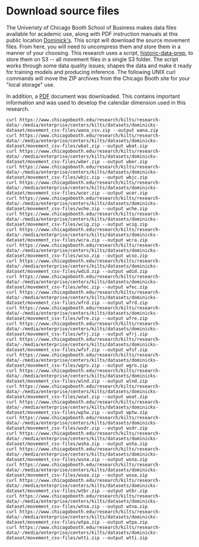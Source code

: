 # Download source files

The Univeristy of Chicago Booth School of Business makes data files available for academic use, along with PDF instruction manuals at this public location [Dominick's](https://www.chicagobooth.edu/research/kilts/research-data/dominicks).  This script will download the source movement files. From here, you will need to uncompress them and store them in a manner of your choosing. This research uses a script, [historic-data-prep](historic-data-prep.md), to store them on S3 -- all movement files in a single S3 folder.  The script works through some data quality issues; shapes the data and make it ready for training models and producing inference.
The following UNIX curl commands will move the ZIP archives from the Chicago Booth site for your "local storage" use.

In addition, a [PDF](https://www.chicagobooth.edu/-/media/enterprise/centers/kilts/datasets/dominicks-dataset/dominicks-manual-and-codebook_kiltscenter) document was downloaded.  This contains important information and was used to develop the calendar dimension used in this research.

```
curl https://www.chicagobooth.edu/research/kilts/research-data/-/media/enterprise/centers/kilts/datasets/dominicks-dataset/movement_csv-files/wana_csv.zip --output wana.zip
curl https://www.chicagobooth.edu/research/kilts/research-data/-/media/enterprise/centers/kilts/datasets/dominicks-dataset/movement_csv-files/wbat.zip --output wbat.zip
curl https://www.chicagobooth.edu/research/kilts/research-data/-/media/enterprise/centers/kilts/datasets/dominicks-dataset/movement_csv-files/wber.zip --output wber.zip
curl https://www.chicagobooth.edu/research/kilts/research-data/-/media/enterprise/centers/kilts/datasets/dominicks-dataset/movement_csv-files/wbjc.zip --output wbjc.zip
curl https://www.chicagobooth.edu/research/kilts/research-data/-/media/enterprise/centers/kilts/datasets/dominicks-dataset/movement_csv-files/wcer.zip --output wcer.zip
curl https://www.chicagobooth.edu/research/kilts/research-data/-/media/enterprise/centers/kilts/datasets/dominicks-dataset/movement_csv-files/wche.zip --output wche.zip
curl https://www.chicagobooth.edu/research/kilts/research-data/-/media/enterprise/centers/kilts/datasets/dominicks-dataset/movement_csv-files/wcig.zip --output wcig.zip
curl https://www.chicagobooth.edu/research/kilts/research-data/-/media/enterprise/centers/kilts/datasets/dominicks-dataset/movement_csv-files/wcra.zip --output wcra.zip
curl https://www.chicagobooth.edu/research/kilts/research-data/-/media/enterprise/centers/kilts/datasets/dominicks-dataset/movement_csv-files/wcso.zip --output wcso.zip
curl https://www.chicagobooth.edu/research/kilts/research-data/-/media/enterprise/centers/kilts/datasets/dominicks-dataset/movement_csv-files/wdid.zip --output wdid.zip
curl https://www.chicagobooth.edu/research/kilts/research-data/-/media/enterprise/centers/kilts/datasets/dominicks-dataset/movement_csv-files/wfec.zip --output wfec.zip
curl https://www.chicagobooth.edu/research/kilts/research-data/-/media/enterprise/centers/kilts/datasets/dominicks-dataset/movement_csv-files/wfrd.zip --output wfrd.zip
curl https://www.chicagobooth.edu/research/kilts/research-data/-/media/enterprise/centers/kilts/datasets/dominicks-dataset/movement_csv-files/wfre.zip --output wfre.zip
curl https://www.chicagobooth.edu/research/kilts/research-data/-/media/enterprise/centers/kilts/datasets/dominicks-dataset/movement_csv-files/wfrj.zip --output wfrj.zip
curl https://www.chicagobooth.edu/research/kilts/research-data/-/media/enterprise/centers/kilts/datasets/dominicks-dataset/movement_csv-files/wfsf.zip --output wfsf.zip
curl https://www.chicagobooth.edu/research/kilts/research-data/-/media/enterprise/centers/kilts/datasets/dominicks-dataset/movement_csv-files/wgro.zip --output wgro.zip
curl https://www.chicagobooth.edu/research/kilts/research-data/-/media/enterprise/centers/kilts/datasets/dominicks-dataset/movement_csv-files/wlnd.zip --output wlnd.zip
curl https://www.chicagobooth.edu/research/kilts/research-data/-/media/enterprise/centers/kilts/datasets/dominicks-dataset/movement_csv-files/woat.zip --output woat.zip
curl https://www.chicagobooth.edu/research/kilts/research-data/-/media/enterprise/centers/kilts/datasets/dominicks-dataset/movement_csv-files/wptw.zip --output wptw.zip
curl https://www.chicagobooth.edu/research/kilts/research-data/-/media/enterprise/centers/kilts/datasets/dominicks-dataset/movement_csv-files/wsdr.zip --output wsdr.zip
curl https://www.chicagobooth.edu/research/kilts/research-data/-/media/enterprise/centers/kilts/datasets/dominicks-dataset/movement_csv-files/wsha.zip --output wsha.zip
curl https://www.chicagobooth.edu/research/kilts/research-data/-/media/enterprise/centers/kilts/datasets/dominicks-dataset/movement_csv-files/wsna.zip --output wsna.zip
curl https://www.chicagobooth.edu/research/kilts/research-data/-/media/enterprise/centers/kilts/datasets/dominicks-dataset/movement_csv-files/wsoa.zip --output wsoa.zip
curl https://www.chicagobooth.edu/research/kilts/research-data/-/media/enterprise/centers/kilts/datasets/dominicks-dataset/movement_csv-files/wtbr.zip --output wtbr.zip
curl https://www.chicagobooth.edu/research/kilts/research-data/-/media/enterprise/centers/kilts/datasets/dominicks-dataset/movement_csv-files/wtna.zip --output wtna.zip
curl https://www.chicagobooth.edu/research/kilts/research-data/-/media/enterprise/centers/kilts/datasets/dominicks-dataset/movement_csv-files/wtpa.zip --output wtpa.zip
curl https://www.chicagobooth.edu/research/kilts/research-data/-/media/enterprise/centers/kilts/datasets/dominicks-dataset/movement_csv-files/wtti.zip --output wtti.zip
```

